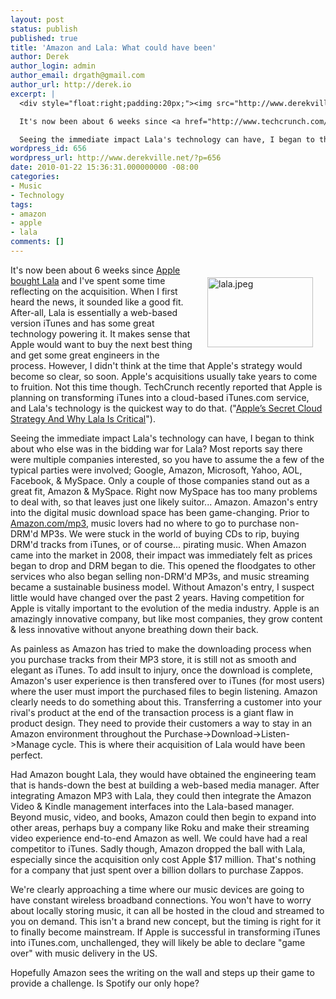```yaml
---
layout: post
status: publish
published: true
title: 'Amazon and Lala: What could have been'
author: Derek
author_login: admin
author_email: drgath@gmail.com
author_url: http://derek.io
excerpt: |
  <div style="float:right;padding:20px;"><img src="http://www.derekville.net/wp-content/uploads/2010/01/lala.jpeg" alt="lala.jpeg" border="0" width="169" height="112" /></div>

  It's now been about 6 weeks since <a href="http://www.techcrunch.com/2009/12/04/apple-acquires-lala/">Apple bought Lala</a> and I've spent some time reflecting on the acquisition.  When I first heard the news, it sounded like a good fit.  After-all, Lala is essentially a web-based version iTunes and has some great technology powering it.  It makes sense that Apple would  want to buy the next best thing and get some great engineers in the process.   However, I didn't think at the time that Apple's strategy would become so clear, so soon.  Apple's acquisitions usually take years to come to fruition.  Not this time though. TechCrunch recently reported that Apple is planning on transforming iTunes into a cloud-based iTunes.com service, and Lala's technology is the quickest way to do that. ("<a href="http://www.techcrunch.com/2010/01/19/apples-secret-cloud-strategy-and-why-lala-is-critical/">Apple’s Secret Cloud Strategy And Why Lala Is Critical</a>").

  Seeing the immediate impact Lala's technology can have, I began to think about who else was in the bidding war for Lala?  Most reports say there were multiple companies interested, so you have to assume the a few of the typical parties were involved; Google, Amazon, Microsoft, Yahoo, AOL, Facebook, & MySpace.  Only a couple of those companies stand out as a great fit, Amazon & MySpace.  Right now MySpace has too many problems to deal with, so that leaves just one likely suitor... Amazon.
wordpress_id: 656
wordpress_url: http://www.derekville.net/?p=656
date: 2010-01-22 15:36:31.000000000 -08:00
categories:
- Music
- Technology
tags:
- amazon
- apple
- lala
comments: []
---
```

<div style="float:right;padding:20px;"><img src="http://www.derekville.net/wp-content/uploads/2010/01/lala.jpeg" alt="lala.jpeg" border="0" width="169" height="112" /></div>

<!--more-->

It's now been about 6 weeks since <a href="http://www.techcrunch.com/2009/12/04/apple-acquires-lala/">Apple bought Lala</a> and I've spent some time reflecting on the acquisition.  When I first heard the news, it sounded like a good fit.  After-all, Lala is essentially a web-based version iTunes and has some great technology powering it.  It makes sense that Apple would  want to buy the next best thing and get some great engineers in the process.   However, I didn't think at the time that Apple's strategy would become so clear, so soon.  Apple's acquisitions usually take years to come to fruition.  Not this time though. TechCrunch recently reported that Apple is planning on transforming iTunes into a cloud-based iTunes.com service, and Lala's technology is the quickest way to do that. ("<a href="http://www.techcrunch.com/2010/01/19/apples-secret-cloud-strategy-and-why-lala-is-critical/">Apple’s Secret Cloud Strategy And Why Lala Is Critical</a>").

Seeing the immediate impact Lala's technology can have, I began to think about who else was in the bidding war for Lala?  Most reports say there were multiple companies interested, so you have to assume the a few of the typical parties were involved; Google, Amazon, Microsoft, Yahoo, AOL, Facebook, & MySpace.  Only a couple of those companies stand out as a great fit, Amazon & MySpace.  Right now MySpace has too many problems to deal with, so that leaves just one likely suitor... Amazon.
<a id="more"></a><a id="more-656"></a>
Amazon's entry into the digital music download space has been game-changing.  Prior to <a href="http://www.amazon.com/mp3">Amazon.com/mp3</a>, music lovers had no where to go to purchase non-DRM'd MP3s.  We were stuck in the world of buying CDs to rip, buying DRM'd tracks from iTunes, or of course... pirating music.  When Amazon came into the market in 2008, their impact was immediately felt as prices began to drop and DRM began to die.  This opened the floodgates to other services who also began selling non-DRM'd MP3s, and music streaming became a sustainable business model.  Without Amazon's entry, I suspect little would have changed over the past 2 years.  Having competition for Apple is vitally important to the evolution of the media industry.  Apple is an amazingly innovative company, but like most companies, they grow content & less innovative without anyone breathing down their back.

As painless as Amazon has tried to make the downloading process when you purchase tracks from their MP3 store, it is still not as smooth and elegant as iTunes.   To add insult to injury, once the download is complete, Amazon's user experience is then transfered over to iTunes (for most users) where the user must import the purchased files to begin listening.  Amazon clearly needs to do something about this.  Transferring a customer into your rival's product at the end of the transaction process is a giant flaw in product design.  They need to provide their customers a way to stay in an Amazon environment throughout the Purchase->Download->Listen->Manage cycle.  This is where their acquisition of Lala would have been perfect.

Had Amazon bought Lala, they would have obtained the engineering team that is hands-down the best at building a web-based media manager.  After integrating Amazon MP3 with Lala, they could then integrate the Amazon Video & Kindle management interfaces into the Lala-based manager.  Beyond music, video, and books, Amazon could then begin to expand into other areas, perhaps buy a company like Roku and make their streaming video experience end-to-end Amazon as well.  We could have had a real competitor to iTunes.  Sadly though, Amazon dropped the ball with Lala, especially since the acquisition only cost Apple $17 million.  That's nothing for a company that just spent over a billion dollars to purchase Zappos.  

We're clearly approaching a time where our music devices are going to have constant wireless broadband connections.  You won't have to worry about locally storing music, it can all be hosted in the cloud and streamed to you on demand.  This isn't a brand new concept, but the timing is right for it to finally become mainstream.  If Apple is successful in transforming iTunes into iTunes.com, unchallenged, they will likely be able to declare "game over" with music delivery in the US.

Hopefully Amazon sees the writing on the wall and steps up their game to provide a challenge.  Is Spotify our only hope?
